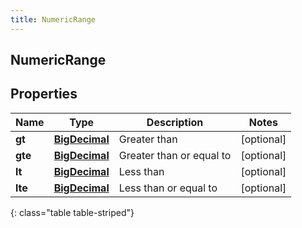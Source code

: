 ```yaml
---
title: NumericRange
---
```


## NumericRange

## Properties

| Name    | Type                                                 | Description              | Notes      |
| ------- | ---------------------------------------------------- | ------------------------ | ---------- |
| **gt**  | <!----><!---->[**BigDecimal**](BigDecimal.md)<!----> | Greater than             | [optional] |
| **gte** | <!----><!---->[**BigDecimal**](BigDecimal.md)<!----> | Greater than or equal to | [optional] |
| **lt**  | <!----><!---->[**BigDecimal**](BigDecimal.md)<!----> | Less than                | [optional] |
| **lte** | <!----><!---->[**BigDecimal**](BigDecimal.md)<!----> | Less than or equal to    | [optional] |

{: class="table table-striped"}
